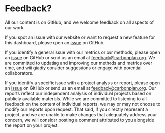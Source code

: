 # Feedback?

All our content is on GitHub, and we welcome feedback on all aspects of our work.

If you spot an issue with our website or want to request a new feature for this dashboard, please open an [issue](https://github.com/carbonplan/cdr-database) on GitHub.

If you identify a general issue with our metrics or our methods, please open an [issue](https://github.com/carbonplan/cdr-database) on GitHub or send us an email at [feedback@carbonplan.org](mailto:feedback@carbonplan.org). We are committed to updating and improving our methods and metrics over time, and will gladly consider suggestions or engage with potential collaborators.

If you identify a specific issue with a project analysis or report, please open an [issue](https://github.com/carbonplan/cdr-database) on GitHub or send us an email at [feedback@carbonplan.org](mailto:feedback@carbonplan.org). Our reports reflect our independent analysis of individual projects based on publicly available materials. While we are committed to listening to all feedback on the content of individual reports, we may or may not choose to modify our reports upon request. That said, if you directly represent a project, and we are unable to make changes that adequately address your concern, we will consider posting a comment attributed to you alongside the report on your project.
